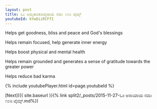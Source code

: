 ```yaml
---
layout: post
title: ಓಂ ಅಮೃತಾಂಶೋದ್ಭವಾಯ ನಮಃ ೧೦೮ ಟೈಮ್ಸ್
youtubeId: kYwOiiRCFfI
---
```

 
 
Helps get goodness, bliss and peace and God's blessings
 
Helps remain focused, help generate inner energy 
 
Helps boost physical and mental health 
 
Helps remain grounded and generates a sense of gratitude towards the greater power 
 
Helps reduce bad karma
 
 
 
 


{% include youtubePlayer.html id=page.youtubeId %}
 
[Next]({{ site.baseurl }}{% link  split2/_posts/2015-11-27-ಓಂ ಅನಾಯಾಯ ನಮಃ  ೧೦೮ ಟೈಮ್ಸ್.md%})
 
